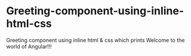 # Greeting-component-using-inline-html-css
Greeting component using inline html &amp; css which  prints Welcome to the  world of Angular!!!
